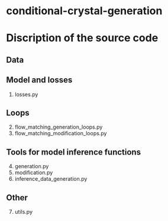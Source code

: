 # conditional-crystal-generation

# Discription of the source code

## Data

## Model and losses
1. losses.py

## Loops
2. flow_matching_generation_loops.py
3. flow_matching_modification_loops.py

## Tools for model inference functions
4. generation.py
5. modification.py
6. inference_data_generation.py

## Other
7. utils.py
